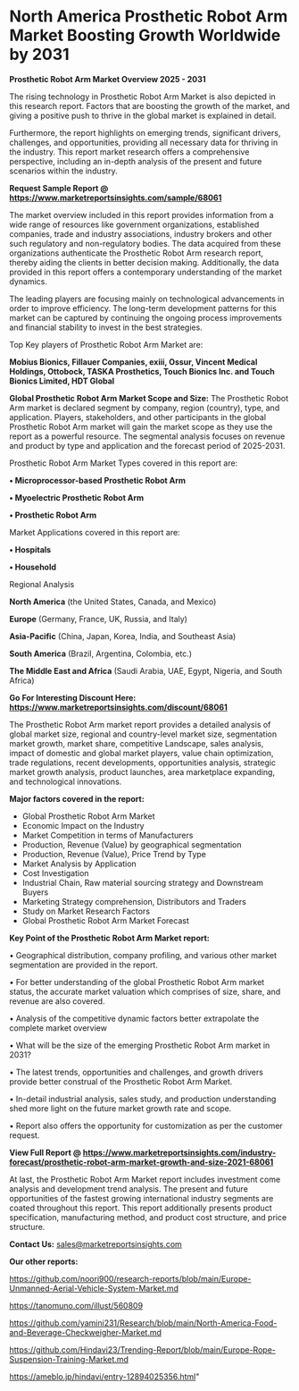 # North America Prosthetic Robot Arm Market Boosting Growth Worldwide by 2031

<Strong> Prosthetic Robot Arm Market Overview 2025 - 2031</strong>

The rising technology in Prosthetic Robot Arm Market is also depicted in this research report. Factors that are boosting the growth of the market, and giving a positive push to thrive in the global market is explained in detail.

Furthermore, the report highlights on emerging trends, significant drivers, challenges, and opportunities, providing all necessary data for thriving in the industry. This report market research offers a comprehensive perspective, including an in-depth analysis of the present and future scenarios within the industry.

<strong>Request Sample Report @ <a href=https://www.marketreportsinsights.com/sample/68061>https://www.marketreportsinsights.com/sample/68061</a></strong>

The market overview included in this report provides information from a wide range of resources like government organizations, established companies, trade and industry associations, industry brokers and other such regulatory and non-regulatory bodies. The data acquired from these organizations authenticate the Prosthetic Robot Arm research report, thereby aiding the clients in better decision making. Additionally, the data provided in this report offers a contemporary understanding of the market dynamics.

The leading players are focusing mainly on technological advancements in order to improve efficiency. The long-term development patterns for this market can be captured by continuing the ongoing process improvements and financial stability to invest in the best strategies.

Top Key players of Prosthetic Robot Arm Market are:

<strong>Mobius Bionics, Fillauer Companies, exiii, Ossur, Vincent Medical Holdings, Ottobock, TASKA Prosthetics, Touch Bionics Inc. and Touch Bionics Limited, HDT Global</strong>

<strong><b>Global Prosthetic Robot Arm Market Scope and Size:</b></strong>
The Prosthetic Robot Arm market is declared segment by company, region (country), type, and application. Players, stakeholders, and other participants in the global Prosthetic Robot Arm market will gain the market scope as they use the report as a powerful resource. The segmental analysis focuses on revenue and product by type and application and the forecast period of 2025-2031.

Prosthetic Robot Arm Market Types covered in this report are:

<strong>• Microprocessor-based Prosthetic Robot Arm

• Myoelectric Prosthetic Robot Arm

• Prosthetic Robot Arm</strong>

Market Applications covered in this report are:

<strong>• Hospitals

• Household</strong> 

Regional Analysis

<strong>North America</strong> (the United States, Canada, and Mexico)

<strong>Europe</strong> (Germany, France, UK, Russia, and Italy)

<strong>Asia-Pacific</strong> (China, Japan, Korea, India, and Southeast Asia)

<strong>South America</strong> (Brazil, Argentina, Colombia, etc.)

<strong>The Middle East and Africa</strong> (Saudi Arabia, UAE, Egypt, Nigeria, and South Africa)

<strong>Go For Interesting Discount Here: <a href=https://www.marketreportsinsights.com/discount/68061>https://www.marketreportsinsights.com/discount/68061</a></strong>

The Prosthetic Robot Arm market report provides a detailed analysis of global market size, regional and country-level market size, segmentation market growth, market share, competitive Landscape, sales analysis, impact of domestic and global market players, value chain optimization, trade regulations, recent developments, opportunities analysis, strategic market growth analysis, product launches, area marketplace expanding, and technological innovations.

<strong><b>Major factors covered in the report:</b></strong>
<ul>
  <li>Global Prosthetic Robot Arm Market </li>
  <li>Economic Impact on the Industry</li>
  <li>Market Competition in terms of Manufacturers</li>
  <li>Production, Revenue (Value) by geographical segmentation</li>
  <li>Production, Revenue (Value), Price Trend by Type</li>
  <li>Market Analysis by Application</li>
  <li>Cost Investigation</li>
  <li>Industrial Chain, Raw material sourcing strategy and Downstream Buyers</li>
  <li>Marketing Strategy comprehension, Distributors and Traders</li>
  <li>Study on Market Research Factors</li>
  <li>Global Prosthetic Robot Arm Market Forecast</li>
</ul>

<strong><b>Key Point of the Prosthetic Robot Arm Market report:</b></strong>

• Geographical distribution, company profiling, and various other market segmentation are provided in the report.

• For better understanding of the global Prosthetic Robot Arm market status, the accurate market valuation which comprises of size, share, and revenue are also covered.

• Analysis of the competitive dynamic factors better extrapolate the complete market overview

• What will be the size of the emerging Prosthetic Robot Arm market in 2031?

• The latest trends, opportunities and challenges, and growth drivers provide better construal of the Prosthetic Robot Arm Market.

• In-detail industrial analysis, sales study, and production understanding shed more light on the future market growth rate and scope.

• Report also offers the opportunity for customization as per the customer request.

<strong><b>View Full Report @ <a href=https://www.marketreportsinsights.com/industry-forecast/prosthetic-robot-arm-market-growth-and-size-2021-68061>https://www.marketreportsinsights.com/industry-forecast/prosthetic-robot-arm-market-growth-and-size-2021-68061</a></b></strong>


At last, the Prosthetic Robot Arm Market report includes investment come analysis and development trend analysis. The present and future opportunities of the fastest growing international industry segments are coated throughout this report. This report additionally presents product specification, manufacturing method, and product cost structure, and price structure.

<strong>Contact Us:</strong>
sales@marketreportsinsights.com

<strong>Our other reports:</strong>

<a href=https://github.com/noori900/research-reports/blob/main/Europe-Unmanned-Aerial-Vehicle-System-Market.md>https://github.com/noori900/research-reports/blob/main/Europe-Unmanned-Aerial-Vehicle-System-Market.md</a>

<a href=https://tanomuno.com/illust/560809>https://tanomuno.com/illust/560809</a>

<a href=https://github.com/yamini231/Research/blob/main/North-America-Food-and-Beverage-Checkweigher-Market.md>https://github.com/yamini231/Research/blob/main/North-America-Food-and-Beverage-Checkweigher-Market.md</a>

<a href=https://github.com/Hindavi23/Trending-Report/blob/main/Europe-Rope-Suspension-Training-Market.md>https://github.com/Hindavi23/Trending-Report/blob/main/Europe-Rope-Suspension-Training-Market.md</a>

<a href=https://ameblo.jp/hindavi/entry-12894025356.html>https://ameblo.jp/hindavi/entry-12894025356.html</a>"
